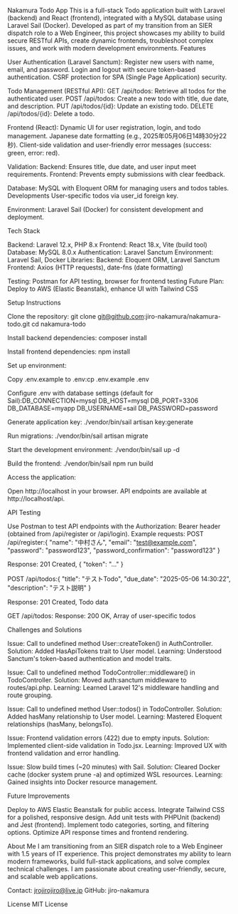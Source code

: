 Nakamura Todo App
This is a full-stack Todo application built with Laravel (backend) and React (frontend), integrated with a MySQL database using Laravel Sail (Docker). Developed as part of my transition from an SIER dispatch role to a Web Engineer, this project showcases my ability to build secure RESTful APIs, create dynamic frontends, troubleshoot complex issues, and work with modern development environments.
Features

User Authentication (Laravel Sanctum):
Register new users with name, email, and password.
Login and logout with secure token-based authentication.
CSRF protection for SPA (Single Page Application) security.


Todo Management (RESTful API):
GET /api/todos: Retrieve all todos for the authenticated user.
POST /api/todos: Create a new todo with title, due date, and description.
PUT /api/todos/{id}: Update an existing todo.
DELETE /api/todos/{id}: Delete a todo.


Frontend (React):
Dynamic UI for user registration, login, and todo management.
Japanese date formatting (e.g., 2025年05月06日14時30分22秒).
Client-side validation and user-friendly error messages (success: green, error: red).


Validation:
Backend: Ensures title, due date, and user input meet requirements.
Frontend: Prevents empty submissions with clear feedback.


Database:
MySQL with Eloquent ORM for managing users and todos tables. Developments
User-specific todos via user_id foreign key.


Environment:
Laravel Sail (Docker) for consistent development and deployment.



Tech Stack

Backend: Laravel 12.x, PHP 8.x
Frontend: React 18.x, Vite (build tool)
Database: MySQL 8.0.x
Authentication: Laravel Sanctum
Environment: Laravel Sail, Docker
Libraries:
Backend: Eloquent ORM, Laravel Sanctum
Frontend: Axios (HTTP requests), date-fns (date formatting)


Testing: Postman for API testing, browser for frontend testing
Future Plan: Deploy to AWS (Elastic Beanstalk), enhance UI with Tailwind CSS

Setup Instructions

Clone the repository:
git clone git@github.com:jiro-nakamura/nakamura-todo.git
cd nakamura-todo


Install backend dependencies:
composer install


Install frontend dependencies:
npm install


Set up environment:

Copy .env.example to .env:cp .env.example .env


Configure .env with database settings (default for Sail):DB_CONNECTION=mysql
DB_HOST=mysql
DB_PORT=3306
DB_DATABASE=myapp
DB_USERNAME=sail
DB_PASSWORD=password




Generate application key:
./vendor/bin/sail artisan key:generate


Run migrations:
./vendor/bin/sail artisan migrate


Start the development environment:
./vendor/bin/sail up -d


Build the frontend:
./vendor/bin/sail npm run build


Access the application:

Open http://localhost in your browser.
API endpoints are available at http://localhost/api.



API Testing

Use Postman to test API endpoints with the Authorization: Bearer <token> header (obtained from /api/register or /api/login).
Example requests:
POST /api/register:{
    "name": "中村さん",
    "email": "test@example.com",
    "password": "password123",
    "password_confirmation": "password123"
}


Response: 201 Created, { "token": "..." }


POST /api/todos:{
    "title": "テストTodo",
    "due_date": "2025-05-06 14:30:22",
    "description": "テスト説明"
}


Response: 201 Created, Todo data


GET /api/todos:
Response: 200 OK, Array of user-specific todos





Challenges and Solutions

Issue: Call to undefined method User::createToken() in AuthController.
Solution: Added HasApiTokens trait to User model.
Learning: Understood Sanctum's token-based authentication and model traits.


Issue: Call to undefined method TodoController::middleware() in TodoController.
Solution: Moved auth:sanctum middleware to routes/api.php.
Learning: Learned Laravel 12's middleware handling and route grouping.


Issue: Call to undefined method User::todos() in TodoController.
Solution: Added hasMany relationship to User model.
Learning: Mastered Eloquent relationships (hasMany, belongsTo).


Issue: Frontend validation errors (422) due to empty inputs.
Solution: Implemented client-side validation in Todo.jsx.
Learning: Improved UX with frontend validation and error handling.


Issue: Slow build times (~20 minutes) with Sail.
Solution: Cleared Docker cache (docker system prune -a) and optimized WSL resources.
Learning: Gained insights into Docker resource management.



Future Improvements

Deploy to AWS Elastic Beanstalk for public access.
Integrate Tailwind CSS for a polished, responsive design.
Add unit tests with PHPUnit (backend) and Jest (frontend).
Implement todo categories, sorting, and filtering options.
Optimize API response times and frontend rendering.

About Me
I am transitioning from an SIER dispatch role to a Web Engineer with 1.5 years of IT experience. This project demonstrates my ability to learn modern frameworks, build full-stack applications, and solve complex technical challenges. I am passionate about creating user-friendly, secure, and scalable web applications.

Contact: jrojirojiro@live.jp
GitHub: jiro-nakamura

License
MIT License
